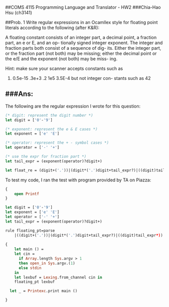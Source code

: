 ##COMS 4115 Programming Language and Translator - HW2
###Chia-Hao Hsu (ch3141)


##Prob. 1
Write regular expressions in an Ocamllex style for floating point literals 
according to the following (after K&R):

A floating constant consists of an integer part, a decimal point,
a fraction part, an e or E, and an op- tionally signed integer exponent. 
The integer and fraction parts both consist of a sequence of dig- its.
Either the integer part, or the fraction part (not both) may be missing; 
either the decimal point or the e/E and the exponent (not both) may be miss- ing.

Hint: make sure your scanner accepts constants such as 
1. 0.5e-15 .3e+3 .2 1e5 3.5E-4 but not integer con- stants such as 42

###Ans:
---
The following are the regular expression I wrote for this question:
```ocaml
(* digit: represent the digit number *)
let digit = ['0'-'9']

(* exponent: represent the e & E cases *)
let exponent = ['e' 'E']

(* operator: represent the + - symbol cases *)
let operator = ['-' '+']

(* use the expr for fraction part *)
let tail_expr = (exponent(operator)?digit+)

let float_re = (digit+('.'))|(digit*('.')digit+tail_expr?)|((digit)tail_expr*)
```
To test my code, I ran the test with program provided by TA on Piazza:

```ocaml
{
    open Printf
}

let digit = ['0'-'9']
let exponent = ['e' 'E']
let operator = ['-' '+']
let tail_expr = (exponent(operator)?digit+)

rule floating_pt=parse
    |((digit+('.'))|(digit*('.')digit+tail_expr?)|((digit)tail_expr*)) { print_string "cool\n" }
    
{
    let main () =
    let cin =
      if Array.length Sys.argv > 1
      then open_in Sys.argv.(1)
      else stdin
    in
    let lexbuf = Lexing.from_channel cin in
    floating_pt lexbuf

  let _ = Printexc.print main ()

}
```



    
